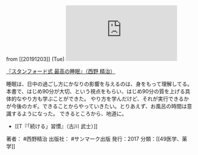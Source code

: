 from [[20191203]] (Tue)
[![](https://gyazo.com/9dcb97c47dd5f801b9ab4013bf67d4b5.img)](http://amzn.to/2OHA7FN)

[『スタンフォード式 最高の睡眠』（西野 精治） ](https://amzn.to/2OHA7FN)

睡眠は、日中の過ごし方にかなりの影響を与えるのは、身をもって理解してる。本書で、はじめ90分が大切、という視点をもらい、はじめ90分の質を上げる具体的なやり方も学ぶことができた。
やり方を学んだけど、それが実行できるかが今後のカギ。できることからやっていきたい。とりあえず、お風呂の時間は意識するようになった。
できるところから、地道に。

- [[T『「続ける」習慣』（古川 武士）]]

著者： #西野精治
出版社： #サンマーク出版
発行：2017
分類：[[49医学、薬学]]
